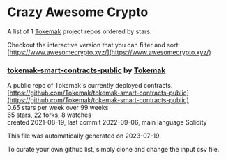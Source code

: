 # Crazy Awesome Crypto
A list of 1 [Tokemak](https://github.com/Tokemak) project repos ordered by stars.  

Checkout the interactive version that you can filter and sort: 
[https://www.awesomecrypto.xyz/](https://www.awesomecrypto.xyz/)  


### [tokemak-smart-contracts-public](https://github.com/Tokemak/tokemak-smart-contracts-public) by [Tokemak](https://github.com/Tokemak)  
A public repo of Tokemak's currently deployed contracts.  
[https://github.com/Tokemak/tokemak-smart-contracts-public](https://github.com/Tokemak/tokemak-smart-contracts-public)  
0.65 stars per week over 99 weeks  
65 stars, 22 forks, 8 watches  
created 2021-08-19, last commit 2022-09-06, main language Solidity  


This file was automatically generated on 2023-07-19.  

To curate your own github list, simply clone and change the input csv file.  